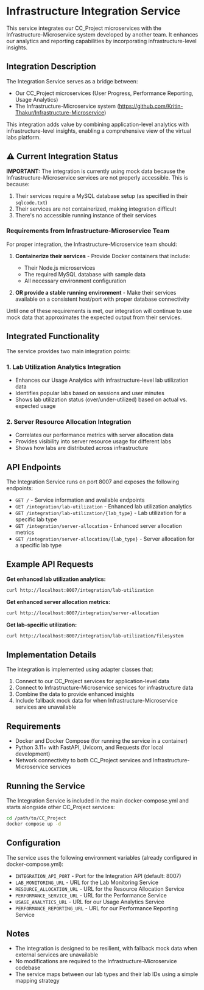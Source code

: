 # Infrastructure Integration Service

This service integrates our CC_Project microservices with the Infrastructure-Microservice system developed by another team. It enhances our analytics and reporting capabilities by incorporating infrastructure-level insights.

## Integration Description

The Integration Service serves as a bridge between:
- Our CC_Project microservices (User Progress, Performance Reporting, Usage Analytics)
- The Infrastructure-Microservice system (https://github.com/Kritin-Thakur/Infrastructure-Microservice)

This integration adds value by combining application-level analytics with infrastructure-level insights, enabling a comprehensive view of the virtual labs platform.

## ⚠️ Current Integration Status

**IMPORTANT:** The integration is currently using mock data because the Infrastructure-Microservice services are not properly accessible. This is because:

1. Their services require a MySQL database setup (as specified in their `sqlcode.txt`)
2. Their services are not containerized, making integration difficult
3. There's no accessible running instance of their services

### Requirements from Infrastructure-Microservice Team

For proper integration, the Infrastructure-Microservice team should:

1. **Containerize their services** - Provide Docker containers that include:
   - Their Node.js microservices
   - The required MySQL database with sample data
   - All necessary environment configuration

2. **OR provide a stable running environment** - Make their services available on a consistent host/port with proper database connectivity

Until one of these requirements is met, our integration will continue to use mock data that approximates the expected output from their services.

## Integrated Functionality

The service provides two main integration points:

### 1. Lab Utilization Analytics Integration
- Enhances our Usage Analytics with infrastructure-level lab utilization data
- Identifies popular labs based on sessions and user minutes
- Shows lab utilization status (over/under-utilized) based on actual vs. expected usage

### 2. Server Resource Allocation Integration
- Correlates our performance metrics with server allocation data
- Provides visibility into server resource usage for different labs
- Shows how labs are distributed across infrastructure

## API Endpoints

The Integration Service runs on port 8007 and exposes the following endpoints:

- `GET /` - Service information and available endpoints
- `GET /integration/lab-utilization` - Enhanced lab utilization analytics
- `GET /integration/lab-utilization/{lab_type}` - Lab utilization for a specific lab type
- `GET /integration/server-allocation` - Enhanced server allocation metrics
- `GET /integration/server-allocation/{lab_type}` - Server allocation for a specific lab type

## Example API Requests

**Get enhanced lab utilization analytics:**
```bash
curl http://localhost:8007/integration/lab-utilization
```

**Get enhanced server allocation metrics:**
```bash
curl http://localhost:8007/integration/server-allocation
```

**Get lab-specific utilization:**
```bash
curl http://localhost:8007/integration/lab-utilization/filesystem
```

## Implementation Details

The integration is implemented using adapter classes that:
1. Connect to our CC_Project services for application-level data
2. Connect to Infrastructure-Microservice services for infrastructure data
3. Combine the data to provide enhanced insights
4. Include fallback mock data for when Infrastructure-Microservice services are unavailable

## Requirements

- Docker and Docker Compose (for running the service in a container)
- Python 3.11+ with FastAPI, Uvicorn, and Requests (for local development)
- Network connectivity to both CC_Project services and Infrastructure-Microservice services

## Running the Service

The Integration Service is included in the main docker-compose.yml and starts alongside other CC_Project services:

```bash
cd /path/to/CC_Project
docker compose up -d
```

## Configuration

The service uses the following environment variables (already configured in docker-compose.yml):

- `INTEGRATION_API_PORT` - Port for the Integration API (default: 8007)
- `LAB_MONITORING_URL` - URL for the Lab Monitoring Service
- `RESOURCE_ALLOCATION_URL` - URL for the Resource Allocation Service
- `PERFORMANCE_SERVICE_URL` - URL for the Performance Service
- `USAGE_ANALYTICS_URL` - URL for our Usage Analytics Service
- `PERFORMANCE_REPORTING_URL` - URL for our Performance Reporting Service

## Notes

- The integration is designed to be resilient, with fallback mock data when external services are unavailable
- No modifications are required to the Infrastructure-Microservice codebase
- The service maps between our lab types and their lab IDs using a simple mapping strategy